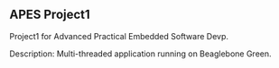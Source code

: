 ## APES Project1

Project1 for Advanced Practical Embedded Software Devp.

Description: Multi-threaded application running on Beaglebone Green.


